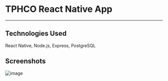 # TPHCO React Native App
---

## Technologies Used
React Native, Node.js, Express, PostgreSQL

## Screenshots

![image](https://user-images.githubusercontent.com/29985584/51406125-d00c9d80-1b1d-11e9-907b-5f9688994367.png) <!-- .element height="50%" width="50%" -->
